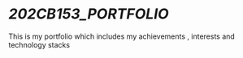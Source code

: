 # _202CB153_PORTFOLIO_
This is my portfolio which includes my achievements , interests and technology stacks

